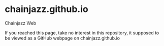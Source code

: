# chainjazz.github.io
Chainjazz Web

If you reached this page, take no interest in this repository,
it supposed to be viewed as a GitHub webpage
on chainjazz.github.io
